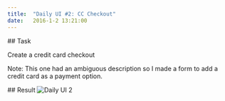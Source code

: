 ```yaml
---
title:  "Daily UI #2: CC Checkout"
date:   2016-1-2 13:21:00
---
```


##<i class="fa fa-pencil-square-o"></i> Task


Create a credit card checkout <i class="fa fa-credit-card"></i>

Note: This one had an ambiguous description so I made a form to
add a credit card as a payment option.

##<i class="fa fa-picture-o"></i> Result
![Daily UI 2](http://i.imgur.com/3qopOSd.png)
